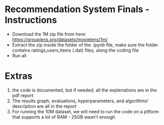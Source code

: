# Recommendation System Finals - Instructions

- Download the 1M zip file from here: https://grouplens.org/datasets/movielens/1m/
- Extract the zip inside the folder of the .ipynb file, make sure the folder contains ratings,users,items (.dat) files, along the coding file
- Run all

# Extras
1. the code is documented, but if needed, all the explenations are in the pdf report
2. The results graph, evaluations, hyperparameters, and algorithms' description are all in the report
3. For running the 10M dataset, we will need to run the code on a pltform that supports a lot of RAM - 25GB wasn't enough    
